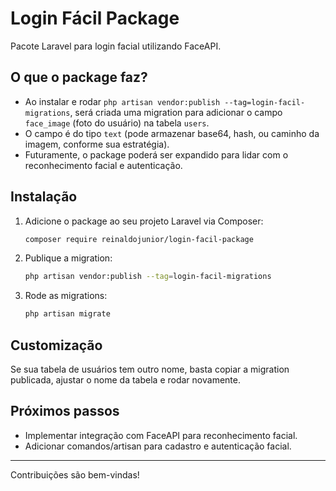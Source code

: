 # Login Fácil Package

Pacote Laravel para login facial utilizando FaceAPI.

## O que o package faz?
- Ao instalar e rodar `php artisan vendor:publish --tag=login-facil-migrations`, será criada uma migration para adicionar o campo `face_image` (foto do usuário) na tabela `users`.
- O campo é do tipo `text` (pode armazenar base64, hash, ou caminho da imagem, conforme sua estratégia).
- Futuramente, o package poderá ser expandido para lidar com o reconhecimento facial e autenticação.

## Instalação
1. Adicione o package ao seu projeto Laravel via Composer:
   ```bash
   composer require reinaldojunior/login-facil-package
   ```
2. Publique a migration:
   ```bash
   php artisan vendor:publish --tag=login-facil-migrations
   ```
3. Rode as migrations:
   ```bash
   php artisan migrate
   ```

## Customização
Se sua tabela de usuários tem outro nome, basta copiar a migration publicada, ajustar o nome da tabela e rodar novamente.

## Próximos passos
- Implementar integração com FaceAPI para reconhecimento facial.
- Adicionar comandos/artisan para cadastro e autenticação facial.

---

Contribuições são bem-vindas!
